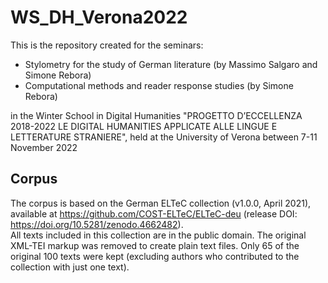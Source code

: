 # WS_DH_Verona2022

This is the repository created for the seminars:
- Stylometry for the study of German literature (by Massimo Salgaro and Simone Rebora)
- Computational methods and reader response studies (by Simone Rebora)  

in the Winter School in Digital Humanities "PROGETTO D’ECCELLENZA 2018-2022 LE DIGITAL HUMANITIES APPLICATE ALLE LINGUE E LETTERATURE STRANIERE", held at the University of Verona between 7-11 November 2022

## Corpus

The corpus is based on the German ELTeC collection (v1.0.0, April 2021), available at https://github.com/COST-ELTeC/ELTeC-deu (release DOI: https://doi.org/10.5281/zenodo.4662482).  
All texts included in this collection are in the public domain. The original XML-TEI markup was removed to create plain text files. Only 65 of the original 100 texts were kept (excluding authors who contributed to the collection with just one text).
